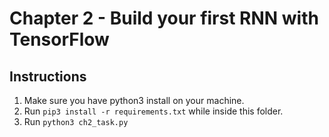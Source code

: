 # Chapter 2 - Build your first RNN with TensorFlow

## Instructions

1. Make sure you have python3 install on your machine.
2. Run `pip3 install -r requirements.txt` while inside this folder.
3. Run `python3 ch2_task.py`
